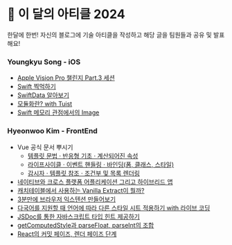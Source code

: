 # 🔖 이 달의 아티클 2024

한달에 한번! 자신의 블로그에 기술 아티클을 작성하고 해당 글을 팀원들과 공유 및 발표해요!

### Youngkyu Song - iOS
- [Apple Vision Pro 챌린지 Part.3 세션](https://youngkdevlog.tistory.com/63)
- [Swift 찍먹하기](https://youngkdevlog.tistory.com/65)
- [SwiftData 알아보기](https://youngkdevlog.tistory.com/67)
- [모듈화란? with Tuist](https://youngkdevlog.tistory.com/68)
- [Swift 메모리 관점에서의 Image](https://youngkdevlog.tistory.com/69)

### Hyeonwoo Kim - FrontEnd
- Vue 공식 문서 뿌시기
  - [템플릿 문법 · 반응형 기초 · 계산되어진 속성](https://klmhyeonwooo.tistory.com/115)
  - [라이프사이클 · 이벤트 핸들링 · 바인딩(폼, 클래스, 스타일)](https://klmhyeonwooo.tistory.com/116)
  - [감시자 · 템플릿 참조 · 조건부 및 목록 렌더링](https://klmhyeonwooo.tistory.com/117)
- [네이티브와 크로스 플랫폼 어플리케이션 그리고 하이브리드 앱](https://klmhyeonwooo.tistory.com/120)
- [캐치테이블에서 사용하는 Vanilla Extract이 뭘까?](https://klmhyeonwooo.tistory.com/124)
- [3분만에 브라우저 익스텐션 만들어보기](https://klmhyeonwooo.tistory.com/126)
- [다국어를 지원할 때 언어에 따라 다른 스타일 시트 적용하기 with 라이브 코딩](https://klmhyeonwooo.tistory.com/127)
- [JSDoc를 통한 자바스크립트 타입 힌트 제공하기](https://klmhyeonwooo.tistory.com/130)
- [getComputedStyle과 parseFloat, parseInt의 조합](https://klmhyeonwooo.tistory.com/133)
- [React의 커밋 페이즈, 렌더 페이즈 단계](https://klmhyeonwooo.tistory.com/132)